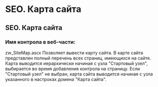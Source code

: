 ﻿---
description: 2.4.7
---
# SEO. Карта сайта
## SEO. Карта сайта
### Имя контрола в веб-части: 
zw_SiteMap.ascx
Позволяет вывести карту сайта. В карте сайта представлен полный перечень всех страниц, имеющихся на сайте. 
Карта выводится иерархически начиная с узла "Стартовый узел",  выбирается во время добавления контрола на страницу.
Если "Стартовый узел" не выбран, карта сайта выводится начиная с узла указанного в настроках домена "Карта сайта".


